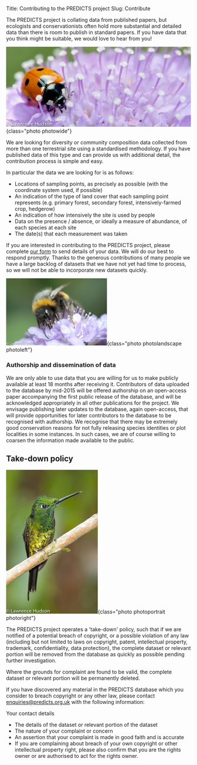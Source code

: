 Title: Contributing to the PREDICTS project
Slug: Contribute

The PREDICTS project is collating data from published papers, but ecologists and
conservationists often hold more substantial and detailed data than there is
room to publish in standard papers. If you have data that you think might be
suitable, we would love to hear from you!

![Photo of a ladybird by Lawrence Hudson](/images/photos/lh11.jpg){class="photo photowide"}

We are looking for diversity or community composition data collected from more
than one terrestrial site using a standardised methodology. If you have
published data of this type and can provide us with additional detail, the
contribution process is simple and easy.

In particular the data we are looking for is as follows:

* Locations of sampling points, as precisely as possible (with the coordinate
    system used, if possible)
* An indication of the type of land cover that each sampling point represents
    (e.g. primary forest, secondary forest, intensively-farmed crop, hedgerow)
* An indication of how intensively the site is used by people
* Data on the presence / absence, or ideally a measure of abundance, of each
    species at each site
* The date(s) that each measurement was taken

If you are interested in contributing to the PREDICTS project, please complete
[our form](https://docs.google.com/forms/d/13JGRgDAT7Fvv8vxpM_fQZk3Jl4YEmp5yRwYLQEYMJ3o/viewform)
to send details of your data. We will do our best to respond promptly.
Thanks to the generous contributions of many people we have a large backlog of
datasets that we have not yet had time to process, so we will not be able to
incorporate new datasets quickly.

![Photo of a bumblebee by Lawrence Hudson](/images/photos/lh12.jpg){class="photo photolandscape photoleft"}

### Authorship and dissemination of data

We are only able to use data that you are willing for us to make publicly
available at least 18 months after receiving it. Contributors of data uploaded
to the database by mid-2015 will be offered authorship on an open-access paper
accompanying the first public release of the database, and will be acknowledged
appropriately in all other publications for the project. We envisage publishing
later updates to the database, again open-access, that will provide
opportunities for later contributors to the database to be recognised with
authorship. We recognise that there may be extremely good conservation reasons
for not fully releasing species identities or plot localities in some instances.
In such cases, we are of course willing to coarsen the information made
available to the public.

## Take-down policy

![Photo of a hummingbird by Lawrence Hudson](/images/photos/lh13.jpg){class="photo photoportrait photoright"}

The PREDICTS project operates a 'take-down' policy, such that if we are notified
of a potential breach of copyright, or a possible violation of any law
(including but not limited to laws on copyright, patent, intellectual property,
trademark, confidentiality, data protection), the complete dataset or relevant
portion will be removed from the database as quickly as possible pending further
investigation.

Where the grounds for complaint are found to be valid, the complete dataset or
relevant portion will be permanently deleted.

If you have discovered any material in the PREDICTS database which you consider
to breach copyright or any other law, please contact
[enquiries@predicts.org.uk](mailto:enquiries@predicts.org.uk)
with the following information:

Your contact details

* The details of the dataset or relevant portion of the dataset
* The nature of your complaint or concern
* An assertion that your complaint is made in good faith and is accurate
* If you are complaining about breach of your own copyright or other
    intellectual property right, please also confirm that you are the rights
    owner or are authorised to act for the rights owner.
